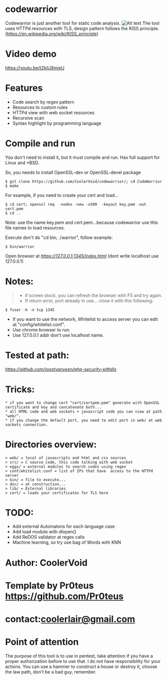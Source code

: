 # codewarrior

Codewarrior is just another tool for static code analysis. 
![Alt text](https://github.com/CoolerVoid/codewarrior/blob/master/doc/img/img1.png)
The tool uses HTTPd resources with TLS, design pattern follows the KISS principle.(https://en.wikipedia.org/wiki/KISS_principle)

# Video demo 
https://youtu.be/tZkllJ9mieU

# Features
* Code search by regex pattern
* Resources to custom rules
* HTTPd view with web socket resources
* Recursive scan 
* Syntax highlight by programming language

# Compile and run

You don't need to install it, but it must compile and run. 
Has full support for Linux and *BSD.

So, you needs to install OpenSSL-dev or OpenSSL-devel package
```
$ git clone https://github.com/CoolerVoid/codewarrior/; cd CodeWarrior
$ make
```
For example, if you need to create your cert and load...
```
$ cd cert; openssl req  -nodes -new -x509  -keyout key.pem -out cert.pem
$ cd ..
```
Note: use the name key.pem and cert.pem...because codewarrior use this file names to load resources.

Execute don't do "cd bin; ./warrior", follow example:
```
$ bin/warrior 
```

Open browser at *https://127.0.0.1:1345/index.html*   (dont write localhost use 127.0.0.1)

# Notes:
>* if screen stock, you can refresh the browser with F5 and try again.
>* If return error, port already in use... close it with this following:
``` 
$ fuser -k -n tcp 1345
```

* If you want to use the network, Whitelist to access server you can edit at "config/whitelist.conf". 
* Use chrome browser to run.
* Use 127.0.0.1 addr don't use localhost name.

# Tested at path:  
*https://github.com/joostvanveen/php-security-pitfalls*


# Tricks:
```
* if you want to change cert "cert/certpem.pem" generate with OpenSSL certificate and key and concatenate both...
* all HTML code and web sockets + javascript code you can view at path "web/".
* if you change the default port, you need to edit port in web/ at web sockets connection.
```

# Directories overview:
```
> web/ = local of javascripts and html and css sources
> src/ = C source code, this code talking with web socket 
> eggs/ = external modules to search codes using regex
> conf/whitelist.conf = list of IPs that have  access to the HTTPd server
> bin/ = file to execute...
> doc/ = at construction...
> lib/ = External libraries
> cert/ = loads your certificates for TLS here
``` 

# TODO:
* Add external Automatons for each language case
* Add load module with dlopen()
* Add ReDOS validator at regex calls
* Machine learning, so try use bag of Words with KNN

# Author: CoolerVoid
# Template by Pr0teus https://github.com/Pr0teus
# contact:coolerlair@gmail.com

# Point of attention
The purpose of this tool is to use in pentest, take attention if you have a proper authorization before to use that. I do not have responsibility for your actions. You can use a hammer to construct a house or destroy it, choose the law path, don't be a bad guy, remember.

